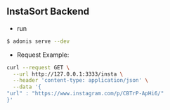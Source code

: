 ## InstaSort Backend

* run

``` bash
$ adonis serve --dev
```

* Request Example:

```bash
curl --request GET \
  --url http://127.0.0.1:3333/insta \
  --header 'content-type: application/json' \
  --data '{
"url" : "https://www.instagram.com/p/CBTrP-ApHi6/"
}'

```
